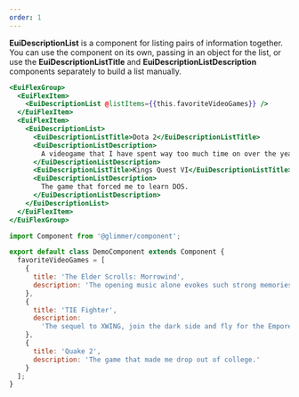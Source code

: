 ```yaml
---
order: 1
---
```



<EuiText>
	<p>
	<strong>EuiDescriptionList</strong> is a component for listing pairs of information together. You can use the component on its own, passing in an object for the list, or use the <strong>EuiDescriptionListTitle</strong> and <strong>EuiDescriptionListDescription</strong> components separately to build a list manually.
  </p>

</EuiText>

```hbs template
<EuiFlexGroup>
  <EuiFlexItem>
    <EuiDescriptionList @listItems={{this.favoriteVideoGames}} />
  </EuiFlexItem>
  <EuiFlexItem>
    <EuiDescriptionList>
      <EuiDescriptionListTitle>Dota 2</EuiDescriptionListTitle>
      <EuiDescriptionListDescription>
        A videogame that I have spent way too much time on over the years.
      </EuiDescriptionListDescription>
      <EuiDescriptionListTitle>Kings Quest VI</EuiDescriptionListTitle>
      <EuiDescriptionListDescription>
        The game that forced me to learn DOS.
      </EuiDescriptionListDescription>
    </EuiDescriptionList>
  </EuiFlexItem>
</EuiFlexGroup>
```

```js component
import Component from '@glimmer/component';

export default class DemoComponent extends Component {
  favoriteVideoGames = [
    {
      title: 'The Elder Scrolls: Morrowind',
      description: 'The opening music alone evokes such strong memories.'
    },
    {
      title: 'TIE Fighter',
      description:
        'The sequel to XWING, join the dark side and fly for the Emporer.'
    },
    {
      title: 'Quake 2',
      description: 'The game that made me drop out of college.'
    }
  ];
}
```
